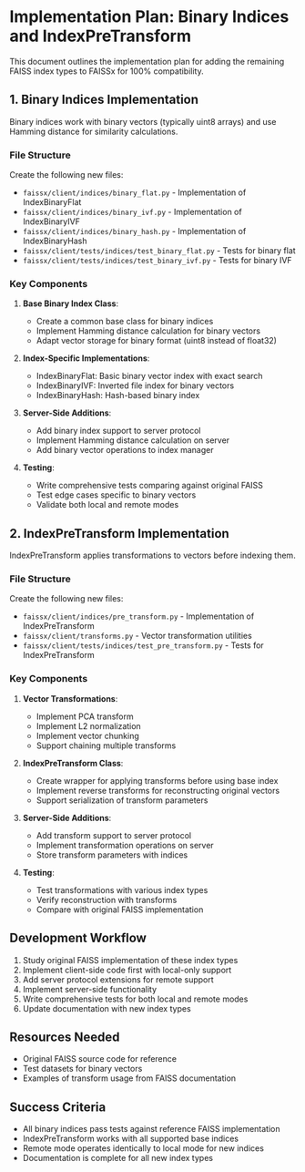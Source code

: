 # Implementation Plan: Binary Indices and IndexPreTransform

This document outlines the implementation plan for adding the remaining FAISS index types to FAISSx for 100% compatibility.

## 1. Binary Indices Implementation

Binary indices work with binary vectors (typically uint8 arrays) and use Hamming distance for similarity calculations.

### File Structure

Create the following new files:
- `faissx/client/indices/binary_flat.py` - Implementation of IndexBinaryFlat
- `faissx/client/indices/binary_ivf.py` - Implementation of IndexBinaryIVF
- `faissx/client/indices/binary_hash.py` - Implementation of IndexBinaryHash
- `faissx/client/tests/indices/test_binary_flat.py` - Tests for binary flat
- `faissx/client/tests/indices/test_binary_ivf.py` - Tests for binary IVF

### Key Components

1. **Base Binary Index Class**:
   - Create a common base class for binary indices
   - Implement Hamming distance calculation for binary vectors
   - Adapt vector storage for binary format (uint8 instead of float32)

2. **Index-Specific Implementations**:
   - IndexBinaryFlat: Basic binary vector index with exact search
   - IndexBinaryIVF: Inverted file index for binary vectors
   - IndexBinaryHash: Hash-based binary index

3. **Server-Side Additions**:
   - Add binary index support to server protocol
   - Implement Hamming distance calculation on server
   - Add binary vector operations to index manager

4. **Testing**:
   - Write comprehensive tests comparing against original FAISS
   - Test edge cases specific to binary vectors
   - Validate both local and remote modes

## 2. IndexPreTransform Implementation

IndexPreTransform applies transformations to vectors before indexing them.

### File Structure

Create the following new files:
- `faissx/client/indices/pre_transform.py` - Implementation of IndexPreTransform
- `faissx/client/transforms.py` - Vector transformation utilities
- `faissx/client/tests/indices/test_pre_transform.py` - Tests for IndexPreTransform

### Key Components

1. **Vector Transformations**:
   - Implement PCA transform
   - Implement L2 normalization
   - Implement vector chunking
   - Support chaining multiple transforms

2. **IndexPreTransform Class**:
   - Create wrapper for applying transforms before using base index
   - Implement reverse transforms for reconstructing original vectors
   - Support serialization of transform parameters

3. **Server-Side Additions**:
   - Add transform support to server protocol
   - Implement transformation operations on server
   - Store transform parameters with indices

4. **Testing**:
   - Test transformations with various index types
   - Verify reconstruction with transforms
   - Compare with original FAISS implementation

## Development Workflow

1. Study original FAISS implementation of these index types
2. Implement client-side code first with local-only support
3. Add server protocol extensions for remote support
4. Implement server-side functionality
5. Write comprehensive tests for both local and remote modes
6. Update documentation with new index types

## Resources Needed

- Original FAISS source code for reference
- Test datasets for binary vectors
- Examples of transform usage from FAISS documentation

## Success Criteria

- All binary indices pass tests against reference FAISS implementation
- IndexPreTransform works with all supported base indices
- Remote mode operates identically to local mode for new indices
- Documentation is complete for all new index types

